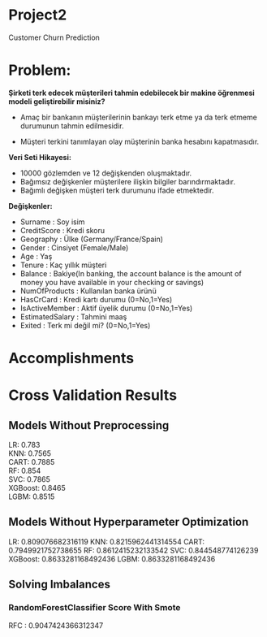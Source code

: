 # Project2
Customer Churn Prediction
# Problem: 

**Şirketi terk edecek müşterileri tahmin edebilecek bir makine öğrenmesi modeli geliştirebilir misiniz?**

- Amaç bir bankanın müşterilerinin bankayı terk etme ya da terk etmeme durumunun tahmin edilmesidir.

- Müşteri terkini tanımlayan olay müşterinin banka hesabını kapatmasıdır.

**Veri Seti Hikayesi:**

- 10000 gözlemden ve 12 değişkenden oluşmaktadır. 
- Bağımsız değişkenler müşterilere ilişkin bilgiler barındırmaktadır.
- Bağımlı değişken müşteri terk durumunu ifade etmektedir.

**Değişkenler:**

- Surname : Soy isim
- CreditScore : Kredi skoru
- Geography : Ülke (Germany/France/Spain)
- Gender : Cinsiyet (Female/Male)
- Age : Yaş
- Tenure : Kaç yıllık müşteri
- Balance : Bakiye(In banking, the account balance is the amount of money you have available in your checking or savings)
- NumOfProducts : Kullanılan banka ürünü
- HasCrCard : Kredi kartı durumu (0=No,1=Yes)
- IsActiveMember : Aktif üyelik durumu (0=No,1=Yes)
- EstimatedSalary : Tahmini maaş
- Exited : Terk mi değil mi? (0=No,1=Yes)

# Accomplishments
# Cross Validation Results
## Models Without Preprocessing
LR: 0.783\
KNN: 0.7565\
CART: 0.7885\
RF: 0.854\
SVC: 0.7865\
XGBoost: 0.8465\
LGBM: 0.8515

## Models Without Hyperparameter Optimization
LR: 0.809076682316119
KNN: 0.8215962441314554
CART: 0.7949921752738655
RF: 0.8612415232133542
SVC: 0.844548774126239
XGBoost: 0.8633281168492436
LGBM: 0.8633281168492436
## Solving Imbalances
### RandomForestClassifier Score With Smote
RFC : 0.9047424366312347

